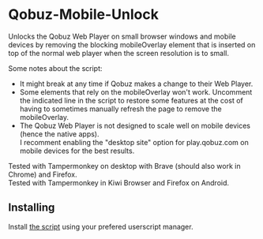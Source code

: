 # Qobuz-Mobile-Unlock

Unlocks the Qobuz Web Player on small browser windows and mobile devices by removing the blocking mobileOverlay element that is inserted on top of the normal web player when the screen resolution is to small.

Some notes about the script:
* It might break at any time if Qobuz makes a change to their Web Player.
* Some elements that rely on the mobileOverlay won't work. Uncomment the indicated line in the script to restore some features at the cost of having to sometimes manually refresh the page to remove the mobileOverlay.
* The Qobuz Web Player is not designed to scale well on mobile devices (hence the native apps).  
I recomment enabling the "desktop site" option for play.qobuz.com on mobile devices for the best results.

Tested with Tampermonkey on desktop with Brave (should also work in Chrome) and Firefox.  
Tested with Tampermonkey in Kiwi Browser and Firefox on Android.

## Installing

Install [the script](https://github.com/DJDoubleD/Qobuz-Mobile-Unlock/raw/master/qobuz-mobile-unlock.user.js) using your prefered userscript manager.

